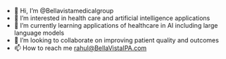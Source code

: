 - 👋 Hi, I’m @Bellavistamedicalgroup
- 👀 I’m interested in health care and artificial intelligence applications 
- 🌱 I’m currently learning applications of healthcare in AI including large language models
- 💞️ I’m looking to collaborate on improving patient quality and outcomes
- 📫 How to reach me rahul@BellaVistaIPA.com

<!---
Bellavistamedicalgroup/Bellavistamedicalgroup is a ✨ special ✨ repository because its `README.md` (this file) appears on your GitHub profile.
You can click the Preview link to take a look at your changes.
--->
